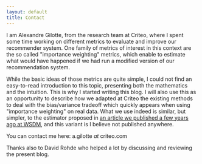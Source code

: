 ```yaml
---
layout: default
title: Contact
---
```


I am Alexandre Gilotte, from the research team at Criteo, where I spent some time working on different metrics to evaluate and improve our recommender system. 
One family of metrics of interest in this context are the so called "importance weighting" metrics, which enable to estimate what would have happened if we had run a modified version of our recommendation system.

While the basic ideas of those metrics are quite simple, I could not find an easy-to-read introduction to this topic, presenting both the mathematics and the intuition. This is why I started writing this blog. 
I will also use this as an opportunity to describe how we adapted at Criteo the existing methods to deal with the bias/variance tradeoff which quickly appears when using "importance weighting" on real data. What we use indeed is similar, but simpler, to the estimator proposed in [an article we published a few years ago at WSDM](https://arxiv.org/abs/1801.07030), and this variant is I believe not published anywhere.

You can contact me here: a.gilotte _at_ criteo.com

Thanks also to David Rohde who helped a lot by discussing and reviewing the present blog.
